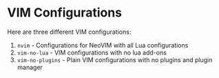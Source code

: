 # VIM Configurations

Here are three different VIM configurations:

1. `nvim` - Configurations for NeoVIM with all Lua configurations
2. `vim-no-lua` - VIM configurations with no lua add-ons
3. `vim-no-plugins` - Plain VIM configurations with no plugins and plugin manager

